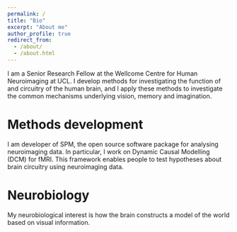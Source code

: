 ```yaml
---
permalink: /
title: "Bio"
excerpt: "About me"
author_profile: true
redirect_from: 
  - /about/
  - /about.html
---
```


I am a Senior Research Fellow at the Wellcome Centre for Human Neuroimaging at UCL. I develop methods for investigating the function of and circuitry of the human brain, and I apply these methods to investigate the common mechanisms underlying vision, memory and imagination.

Methods development
==================
I am developer of SPM, the open source software package for analysing neuroimaging data. In particular, I work on Dynamic Causal Modelling (DCM) for fMRI. This framework enables people to test hypotheses about brain circuitry using neuroimaging data.

Neurobiology
============
My neurobiological interest is how the brain constructs a model of the world based on visual information. 
